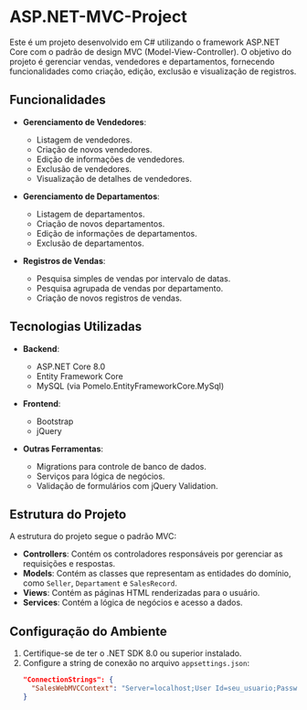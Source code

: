 # ASP.NET-MVC-Project

Este é um projeto desenvolvido em C# utilizando o framework ASP.NET Core com o padrão de design MVC (Model-View-Controller). O objetivo do projeto é gerenciar vendas, vendedores e departamentos, fornecendo funcionalidades como criação, edição, exclusão e visualização de registros.

## Funcionalidades

- **Gerenciamento de Vendedores**:
  - Listagem de vendedores.
  - Criação de novos vendedores.
  - Edição de informações de vendedores.
  - Exclusão de vendedores.
  - Visualização de detalhes de vendedores.

- **Gerenciamento de Departamentos**:
  - Listagem de departamentos.
  - Criação de novos departamentos.
  - Edição de informações de departamentos.
  - Exclusão de departamentos.

- **Registros de Vendas**:
  - Pesquisa simples de vendas por intervalo de datas.
  - Pesquisa agrupada de vendas por departamento.
  - Criação de novos registros de vendas.

## Tecnologias Utilizadas

- **Backend**:
  - ASP.NET Core 8.0
  - Entity Framework Core
  - MySQL (via Pomelo.EntityFrameworkCore.MySql)

- **Frontend**:
  - Bootstrap
  - jQuery

- **Outras Ferramentas**:
  - Migrations para controle de banco de dados.
  - Serviços para lógica de negócios.
  - Validação de formulários com jQuery Validation.

## Estrutura do Projeto

A estrutura do projeto segue o padrão MVC:

- **Controllers**: Contém os controladores responsáveis por gerenciar as requisições e respostas.
- **Models**: Contém as classes que representam as entidades do domínio, como `Seller`, `Departament` e `SalesRecord`.
- **Views**: Contém as páginas HTML renderizadas para o usuário.
- **Services**: Contém a lógica de negócios e acesso a dados.

## Configuração do Ambiente

1. Certifique-se de ter o .NET SDK 8.0 ou superior instalado.
2. Configure a string de conexão no arquivo `appsettings.json`:
   ```json
   "ConnectionStrings": {
     "SalesWebMVCContext": "Server=localhost;User Id=seu_usuario;Password=sua_senha;Database=saleswebmvcappdb"
   }
